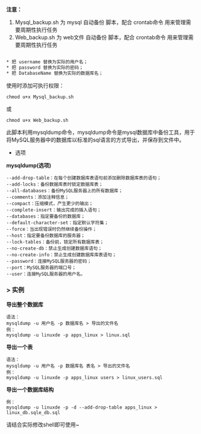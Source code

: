 **注意：**

   1. Mysql_backup.sh 为 mysql 自动备份 脚本，配合 crontab命令 用来管理需要周期性执行任务
   2. Web_backup.sh   为 web文件 自动备份 脚本，配合 crontab命令 用来管理需要周期性执行任务
  
 ``` Mysql_backup.sh 里：
  
* 把 username 替换为实际的用户名；
* 把 password 替换为实际的密码； 
* 把 DatabaseName 替换为实际的数据库名；

```

使用时添加可执行权限：
```
chmod u+x Mysql_backup.sh 
```
或
```
chmod u+x Web_backup.sh
```

此脚本利用mysqldump命令，mysqldump命令是mysql数据库中备份工具，用于将MySQL服务器中的数据库以标准的sql语言的方式导出，并保存到文件中。


* 选项

**mysqldump(选项)**
```
--add-drop-table：在每个创建数据库表语句前添加删除数据库表的语句；
--add-locks：备份数据库表时锁定数据库表；
--all-databases：备份MySQL服务器上的所有数据库；
--comments：添加注释信息；
--compact：压缩模式，产生更少的输出；
--complete-insert：输出完成的插入语句；
--databases：指定要备份的数据库；
--default-character-set：指定默认字符集；
--force：当出现错误时仍然继续备份操作；
--host：指定要备份数据库的服务器；
--lock-tables：备份前，锁定所有数据库表；
--no-create-db：禁止生成创建数据库语句；
--no-create-info：禁止生成创建数据库库表语句；
--password：连接MySQL服务器的密码；
--port：MySQL服务器的端口号；
--user：连接MySQL服务器的用户名。

```
### > 实例
**导出整个数据库**
```
语法：
mysqldump -u 用户名 -p 数据库名 > 导出的文件名
例：
mysqldump -u linuxde -p apps_linux > linux.sql

```
**导出一个表**
```
语法：
mysqldump -u 用户名 -p 数据库名 表名 > 导出的文件名
例：
mysqldump -u linuxde -p apps_linux users > linux_users.sql
```
**导出一个数据库结构** 
```
例：
mysqldump -u linuxde -p -d --add-drop-table apps_linux > linux_db.sqle_db.sql
```

请结合实际修改shell即可使用~
